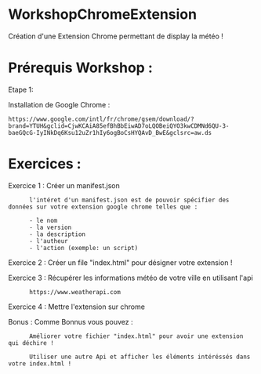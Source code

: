 # WorkshopChromeExtension

Création d'une Extension Chrome permettant de display la météo !

# Prérequis Workshop :

Etape 1:

Installation de Google Chrome : 
          
    https://www.google.com/intl/fr/chrome/gsem/download/?brand=YTUH&gclid=CjwKCAiA85efBhBbEiwAD7oLQOBeiQYO3kwCDMNd6QU-3-baeGQcG-IyINkDq6Ksu12uZr1hIy6ogBoCsHYQAvD_BwE&gclsrc=aw.ds
    
# Exercices :

Exercice 1 :
          Créer un manifest.json
 
          l'intéret d'un manifest.json est de pouvoir spécifier des données sur votre extension google chrome telles que :

          - le nom
          - la version
          - la description
          - l'autheur
          - l'action (exemple: un script)


Exercice 2 :
          Créer un file "index.html" pour désigner votre extension !
         
  
Exercice 3 :
          Récupérer les informations météo de votre ville en utilisant l'api 
          
          https://www.weatherapi.com
          
Exercice 4 :
          Mettre l'extension sur chrome

Bonus :
          Comme Bonnus vous pouvez :
          
          Améliorer votre fichier "index.html" pour avoir une extension qui déchire !
          
          Utiliser une autre Api et afficher les éléments intéréssés dans votre index.html !
          
